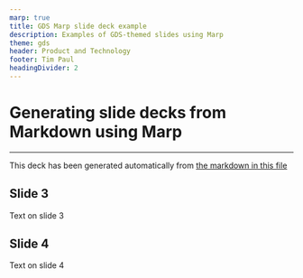 ```yaml
---
marp: true
title: GDS Marp slide deck example
description: Examples of GDS-themed slides using Marp
theme: gds
header: Product and Technology
footer: Tim Paul
headingDivider: 2
---
```


<!-- _class: title -->
# <!--fit--> Generating slide decks from Markdown using Marp

---

This deck has been generated automatically from [the markdown in this file](https://raw.githubusercontent.com/timpaul/gds-marp-deck/master/PITCHME.md)

## Slide 3

Text on slide 3

## Slide 4

Text on slide 4
